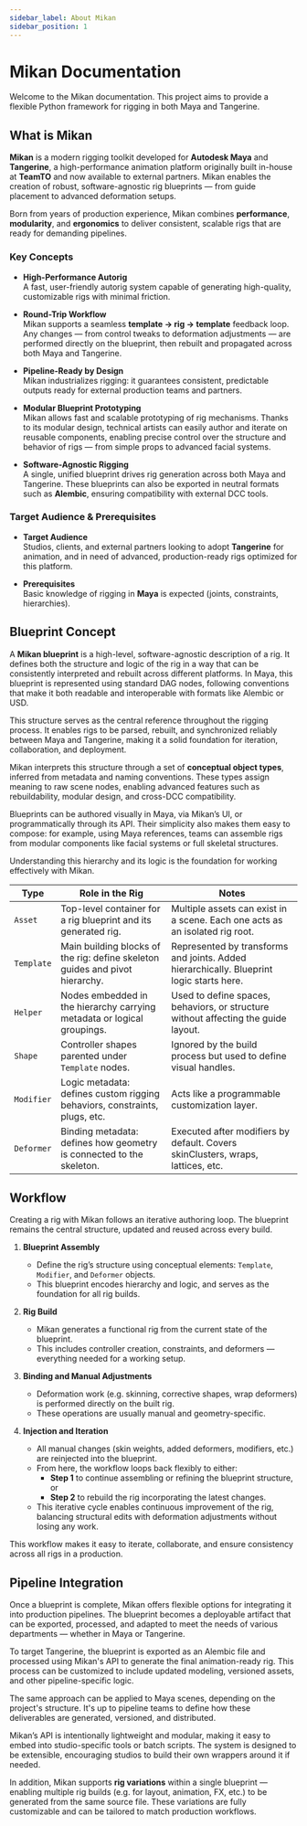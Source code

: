 ```yaml
---
sidebar_label: About Mikan
sidebar_position: 1
---
```


# Mikan Documentation

Welcome to the Mikan documentation. This project aims to provide a flexible Python framework for rigging in both Maya and Tangerine.

## What is Mikan

**Mikan** is a modern rigging toolkit developed for **Autodesk Maya** and **Tangerine**, a high-performance animation platform originally built in-house at **TeamTO** and now available to external partners. Mikan enables the creation of robust, software-agnostic rig blueprints — from guide placement to advanced deformation setups.

Born from years of production experience, Mikan combines **performance**, **modularity**, and **ergonomics** to deliver consistent, scalable rigs that are ready for demanding pipelines.

### Key Concepts

- **High-Performance Autorig**  
  A fast, user-friendly autorig system capable of generating high-quality, customizable rigs with minimal friction.

- **Round-Trip Workflow**  
  Mikan supports a seamless **template → rig → template** feedback loop. Any changes — from control tweaks to deformation adjustments — are performed directly on the blueprint, then rebuilt and propagated across both Maya and Tangerine.

- **Pipeline-Ready by Design**  
  Mikan industrializes rigging: it guarantees consistent, predictable outputs ready for external production teams and partners.

- **Modular Blueprint Prototyping**  
  Mikan allows fast and scalable prototyping of rig mechanisms. Thanks to its modular design, technical artists can easily author and iterate on reusable components, enabling precise control over the structure and behavior of rigs — from simple props to advanced facial systems.

- **Software-Agnostic Rigging**  
  A single, unified blueprint drives rig generation across both Maya and Tangerine. These blueprints can also be exported in neutral formats such as **Alembic**, ensuring compatibility with external DCC tools.

### Target Audience & Prerequisites

- **Target Audience**  
  Studios, clients, and external partners looking to adopt **Tangerine** for animation, and in need of advanced, production-ready rigs optimized for this platform.

- **Prerequisites**  
  Basic knowledge of rigging in **Maya** is expected (joints, constraints, hierarchies).

## Blueprint Concept

A **Mikan blueprint** is a high-level, software-agnostic description of a rig. It defines both the structure and logic of the rig in a way that can be consistently interpreted and rebuilt across different platforms. In Maya, this blueprint is represented using standard DAG nodes, following conventions that make it both readable and interoperable with formats
like Alembic or USD.

This structure serves as the central reference throughout the rigging process. It enables rigs to be parsed, rebuilt, and synchronized reliably between Maya and Tangerine, making it a solid foundation for iteration, collaboration, and deployment.

Mikan interprets this structure through a set of **conceptual object types**, inferred from metadata and naming conventions. These types assign meaning to raw scene nodes, enabling advanced features such as rebuildability, modular design, and cross-DCC compatibility.

Blueprints can be authored visually in Maya, via Mikan’s UI, or programmatically through its API. Their simplicity also makes them easy to compose: for example, using Maya references, teams can assemble rigs from modular components like facial systems or full skeletal structures.

Understanding this hierarchy and its logic is the foundation for working effectively with Mikan.

| **Type**   | **Role in the Rig**                                                          | **Notes**                                                                                |
| ---------- | ---------------------------------------------------------------------------- | ---------------------------------------------------------------------------------------- |
| `Asset`    | Top-level container for a rig blueprint and its generated rig.               | Multiple assets can exist in a scene. Each one acts as an isolated rig root.             |
| `Template` | Main building blocks of the rig: define skeleton guides and pivot hierarchy. | Represented by transforms and joints. Added hierarchically. Blueprint logic starts here. |
| `Helper`   | Nodes embedded in the hierarchy carrying metadata or logical groupings.      | Used to define spaces, behaviors, or structure without affecting the guide layout.       |
| `Shape`    | Controller shapes parented under `Template` nodes.                           | Ignored by the build process but used to define visual handles.                          |
| `Modifier` | Logic metadata: defines custom rigging behaviors, constraints, plugs, etc.   | Acts like a programmable customization layer.                                            |
| `Deformer` | Binding metadata: defines how geometry is connected to the skeleton.         | Executed after modifiers by default. Covers skinClusters, wraps, lattices, etc.          |

## Workflow

Creating a rig with Mikan follows an iterative authoring loop. The blueprint remains the central structure, updated and reused across every build.

1. **Blueprint Assembly**

   - Define the rig’s structure using conceptual elements: `Template`, `Modifier`, and `Deformer` objects.
   - This blueprint encodes hierarchy and logic, and serves as the foundation for all rig builds.

2. **Rig Build**

   - Mikan generates a functional rig from the current state of the blueprint.
   - This includes controller creation, constraints, and deformers — everything needed for a working setup.

3. **Binding and Manual Adjustments**

   - Deformation work (e.g. skinning, corrective shapes, wrap deformers) is performed directly on the built rig.
   - These operations are usually manual and geometry-specific.

4. **Injection and Iteration**
   - All manual changes (skin weights, added deformers, modifiers, etc.) are reinjected into the blueprint.
   - From here, the workflow loops back flexibly to either:
     - **Step 1** to continue assembling or refining the blueprint structure, or
     - **Step 2** to rebuild the rig incorporating the latest changes.
   - This iterative cycle enables continuous improvement of the rig, balancing structural edits with deformation adjustments without losing any work.

This workflow makes it easy to iterate, collaborate, and ensure consistency across all rigs in a production.

## Pipeline Integration

Once a blueprint is complete, Mikan offers flexible options for integrating it into production pipelines. The blueprint becomes a deployable artifact that can be exported, processed, and adapted to meet the needs of various departments — whether in Maya or Tangerine.

To target Tangerine, the blueprint is exported as an Alembic file and processed using Mikan's API to generate the final animation-ready rig. This process can be customized to include updated modeling, versioned assets, and other pipeline-specific logic.

The same approach can be applied to Maya scenes, depending on the project's structure. It's up to pipeline teams to define how these deliverables are generated, versioned, and distributed.

Mikan’s API is intentionally lightweight and modular, making it easy to embed into studio-specific tools or batch scripts. The system is designed to be extensible, encouraging studios to build their own wrappers around it if needed.

In addition, Mikan supports **rig variations** within a single blueprint — enabling multiple rig builds (e.g. for layout, animation, FX, etc.) to be generated from the same source file. These variations are fully customizable and can be tailored to match production workflows.
